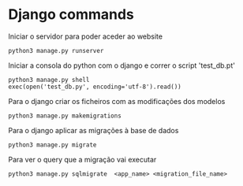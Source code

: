 # Django commands

Iniciar o servidor para poder aceder ao website
```shell
python3 manage.py runserver
```

Iniciar a consola do python com o django e correr o script 'test_db.pt'
```shell
python3 manage.py shell
exec(open('test_db.py', encoding='utf-8').read())
```

Para o django criar os ficheiros com as modificações dos modelos
```shell
python3 manage.py makemigrations
```

Para o django aplicar as migrações à base de dados
```shell
python3 manage.py migrate
```

Para ver o query que a migração vai executar
```shell
python3 manage.py sqlmigrate  <app_name> <migration_file_name>
```

